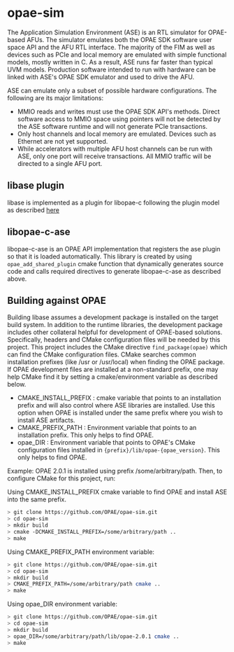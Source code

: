 # opae-sim

The Application Simulation Environment (ASE) is an RTL simulator for OPAE-based AFUs. The
simulator emulates both the OPAE SDK software user space API and the AFU RTL interface.
The majority of the FIM as well as devices such as PCIe and local memory are emulated
with simple functional models, mostly written in C. As a result, ASE runs far faster than
typical UVM models. Production software intended to run with hardware can be
linked with ASE's OPAE SDK emulator and used to drive the AFU.

ASE can emulate only a subset of possible hardware configurations. The following are its
major limitations:

* MMIO reads and writes must use the OPAE SDK API's methods. Direct software access to
MMIO space using pointers will not be detected by the ASE software runtime and will not
generate PCIe transactions.
* Only host channels and local memory are emulated. Devices such as Ethernet are not yet
supported.
* While accelerators with multiple AFU host channels can be run with ASE, only one port
will receive transactions. All MMIO traffic will be directed to a single AFU port.


## libase plugin
libase is implemented as a plugin for libopae-c following the plugin model as
described [here](http://github.com/OFS/opae-sdk/blob/master/plugins/README.md)


## libopae-c-ase
libopae-c-ase is an OPAE API implementation that registers the ase plugin so
that it is loaded automatically. This library is created by using
`opae_add_shared_plugin` cmake function that dynamically generates source code
and calls required directives to generate libopae-c-ase as described above.

## Building against OPAE
Building libase assumes a development package is installed on the target build
system. In addition to the runtime libraries, the development package includes
other collateral helpful for development of OPAE-based solutions. Specifically,
headers and CMake configuration files will be needed by this project.
This project includes the CMake directive `find_package(opae)` which can find the
CMake configuration files. CMake searches common installation prefixes (like
/usr or /usr/local) when finding the OPAE package. If OPAE development files are
installed at a non-standard prefix, one may help CMake find it by setting a cmake/environment variable as described below.
* CMAKE_INSTALL_PREFIX : cmake variable that points to an installation prefix and will also control
where ASE libraries are installed. Use this option when OPAE is installed under
the same prefix where you wish to install ASE artifacts.
* CMAKE_PREFIX_PATH : Environment variable that points to an installation prefix. This only helps to find OPAE.
* opae_DIR : Environment variable that points to OPAE's CMake configuration files installed in
`{prefix}/lib/opae-{opae_version}`. This only helps to find OPAE.


Example:
OPAE 2.0.1 is installed using prefix /some/arbitrary/path.
Then, to configure CMake for this project, run:

Using CMAKE_INSTALL_PREFIX cmake variable to find OPAE and install ASE into the
same prefix.
```bash
> git clone https://github.com/OPAE/opae-sim.git
> cd opae-sim
> mkdir build
> cmake -DCMAKE_INSTALL_PREFIX=/some/arbitrary/path ..
> make
```

Using CMAKE_PREFIX_PATH environment variable:
```bash
> git clone https://github.com/OPAE/opae-sim.git
> cd opae-sim
> mkdir build
> CMAKE_PREFIX_PATH=/some/arbitrary/path cmake ..
> make
```

Using opae_DIR environment variable:
```bash
> git clone https://github.com/OPAE/opae-sim.git
> cd opae-sim
> mkdir build
> opae_DIR=/some/arbitrary/path/lib/opae-2.0.1 cmake ..
> make
```
